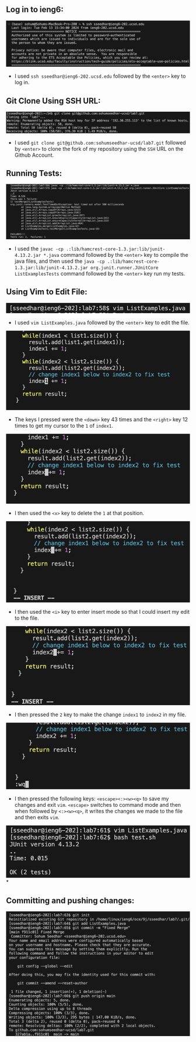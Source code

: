 ## Log in to ieng6:
![Image](https://github.com/sohumseedhar-ucsd/cse15l-lab-reports/blob/main/Screenshot%202024-02-26%20at%206.10.28%20PM.png?raw=true)
* I used ```ssh sseedhar@ieng6-202.ucsd.edu``` followed by the ```<enter>``` key to log in. 

## Git Clone Using SSH URL:
![Image](https://github.com/sohumseedhar-ucsd/cse15l-lab-reports/blob/main/Screenshot%202024-02-26%20at%206.09.14%20PM.png?raw=true)
* I used ```git clone git@github.com:sohumseedhar-ucsd/lab7.git``` followed by ```<enter>``` to clone the fork of my repository using the ```SSH``` URL on the Github Account. 

## Running Tests:
![Image](https://github.com/sohumseedhar-ucsd/cse15l-lab-reports/blob/main/Screenshot%202024-02-26%20at%206.08.27%20PM.png?raw=true)
* I used the ```javac -cp .:lib/hamcrest-core-1.3.jar:lib/junit-4.13.2.jar *.java``` command followed by the ```<enter>``` key to compile the java files, and then used the ```java -cp .:lib/hamcrest-core-1.3.jar:lib/junit-4.13.2.jar org.junit.runner.JUnitCore ListExamplesTests``` command followed by the ```<enter>``` key run my tests. 

## Using Vim to Edit File:
![Image](https://github.com/sohumseedhar-ucsd/cse15l-lab-reports/blob/main/Screenshot%202024-02-26%20at%206.31.16%20PM.png?raw=true)
* I used ```vim ListExamples.java``` followed by the ```<enter>``` key to edit the file.
  
![Image](https://github.com/sohumseedhar-ucsd/cse15l-lab-reports/blob/main/Screenshot%202024-02-26%20at%206.34.05%20PM.png?raw=true)
* The keys I pressed were the ```<down>``` key 43 times and the ```<right>``` key 12 times to get my cursor to the ```1``` of ```index1```.
  
![Image](https://github.com/sohumseedhar-ucsd/cse15l-lab-reports/blob/main/Screenshot%202024-02-26%20at%206.34.54%20PM.png?raw=true)
* I then used the ```<x>``` key to delete the ```1``` at that position. 

![Image](https://github.com/sohumseedhar-ucsd/cse15l-lab-reports/blob/main/Screenshot%202024-02-26%20at%206.35.29%20PM.png?raw=true)
* I then used the ```<i>``` key to enter insert mode so that I could insert my edit to the file. 

![Image](https://github.com/sohumseedhar-ucsd/cse15l-lab-reports/blob/main/Screenshot%202024-02-26%20at%206.36.06%20PM.png?raw=true)
* I then pressed the ```2``` key to make the change ```index1``` to ```index2``` in my file. 

![Image](https://github.com/sohumseedhar-ucsd/cse15l-lab-reports/blob/main/Screenshot%202024-02-26%20at%206.36.36%20PM.png?raw=true)
* I then pressed the following keys: ```<escape><:><w><q>``` to save my changes and exit ```vim```. ```<escape>``` switches to command mode and then when followed by ```<:><w><q>```, it writes the changes we made to the file and then exits ```vim```. 

![Image](https://github.com/sohumseedhar-ucsd/cse15l-lab-reports/blob/main/Screenshot%202024-02-26%20at%206.37.33%20PM.png?raw=true)
* 

## Committing and pushing changes:
![Image](https://github.com/sohumseedhar-ucsd/cse15l-lab-reports/blob/main/Screenshot%202024-02-26%20at%206.48.55%20PM.png?raw=true)



